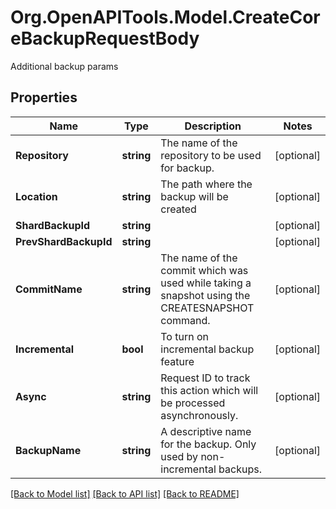 # Org.OpenAPITools.Model.CreateCoreBackupRequestBody
Additional backup params

## Properties

Name | Type | Description | Notes
------------ | ------------- | ------------- | -------------
**Repository** | **string** | The name of the repository to be used for backup. | [optional] 
**Location** | **string** | The path where the backup will be created | [optional] 
**ShardBackupId** | **string** |  | [optional] 
**PrevShardBackupId** | **string** |  | [optional] 
**CommitName** | **string** | The name of the commit which was used while taking a snapshot using the CREATESNAPSHOT command. | [optional] 
**Incremental** | **bool** | To turn on incremental backup feature | [optional] 
**Async** | **string** | Request ID to track this action which will be processed asynchronously. | [optional] 
**BackupName** | **string** | A descriptive name for the backup.  Only used by non-incremental backups. | [optional] 

[[Back to Model list]](../../README.md#documentation-for-models) [[Back to API list]](../../README.md#documentation-for-api-endpoints) [[Back to README]](../../README.md)

